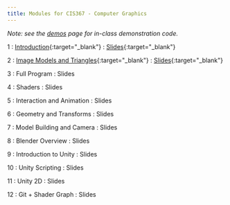 ```yaml
---
title: Modules for CIS367 - Computer Graphics
---
```


*Note: see the [demos](../demos) page for in-class demonstration code.*

1
: [Introduction](../assets/slides/CIS367-1-Introduction.pdf){:target="_blank"}
  : [Slides](../assets/slides/CIS367-1-Introduction.pdf){:target="_blank"}

2
: [Image Models and Triangles](../assets/slides/CIS367-2-Image-Models.pdf){:target="_blank"}
  : [Slides](../assets/slides/CIS367-2-Image-Models.pdf){:target="_blank"}

3
: Full Program
  : Slides

4
: Shaders
  : Slides

5
: Interaction and Animation
  : Slides

6
: Geometry and Transforms
  : Slides

7
: Model Building and Camera
  : Slides

8
: Blender Overview
  : Slides

9
: Introduction to Unity
  : Slides

10
: Unity Scripting
  : Slides

11
: Unity 2D
  : Slides

12
: Git + Shader Graph
  : Slides
